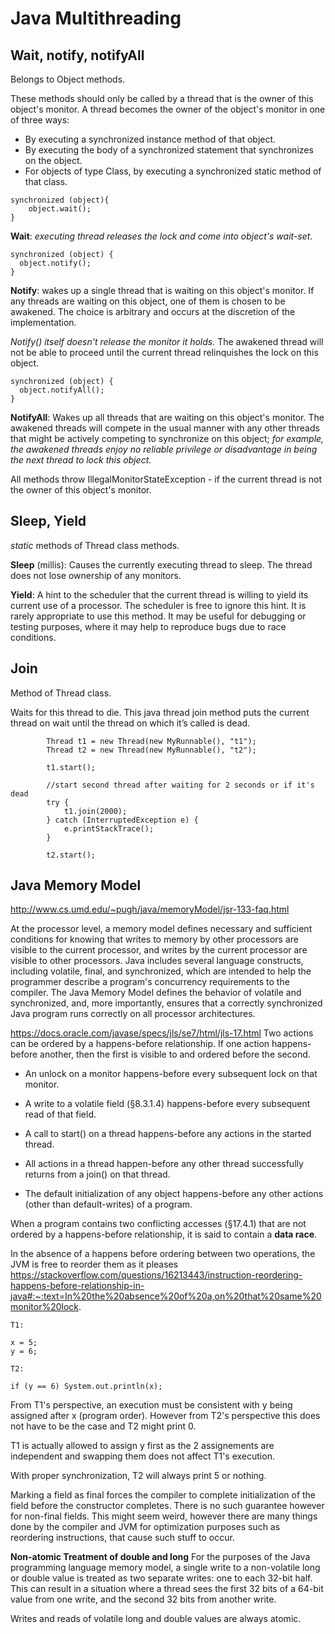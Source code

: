 # Java Multithreading
## Wait, notify, notifyAll

Belongs to Object methods.

These methods should only be called by a thread that is the owner of this object's monitor. A thread becomes the owner of the object's monitor in one of three ways:

* By executing a synchronized instance method of that object.
* By executing the body of a synchronized statement that synchronizes on the object.
* For objects of type Class, by executing a synchronized static method of that class.

```
synchronized (object){
    object.wait();
}
```
**Wait**: _executing thread releases the lock and come into object's wait-set_.

```
synchronized (object) {
  object.notify();
}
```
**Notify**: wakes up a single thread that is waiting on this object's monitor. 
If any threads are waiting on this object, one of them is chosen to be awakened. 
The choice is arbitrary and occurs at the discretion of the implementation. 

_Notify() itself doesn't release the monitor it holds._
The awakened thread will not be able to proceed until the current thread relinquishes the lock on this object. 

```
synchronized (object) {
  object.notifyAll();
}
```

**NotifyAll**: Wakes up all threads that are waiting on this object's monitor. 
The awakened threads will compete in the usual manner with any other threads that might be actively competing to synchronize on this object; _for example, the awakened threads enjoy no reliable privilege or disadvantage in being the next thread to lock this object._

All methods throw IllegalMonitorStateException - if the current thread is not the owner of this object's monitor.

## Sleep, Yield

 _static_ methods of Thread class methods.
 
 **Sleep** (millis): 
 Causes the currently executing thread to sleep. The thread does not lose ownership of any monitors.
 
 **Yield**:
 A hint to the scheduler that the current thread is willing to yield its current use of a processor. The scheduler is free to ignore this hint.
 It is rarely appropriate to use this method. It may be useful for debugging or testing purposes, where it may help to reproduce bugs due to race conditions. 
 
 ## Join
 
Method of Thread class.

Waits for this thread to die.
This java thread join method puts the current thread on wait until the thread on which it’s called is dead.

```
        Thread t1 = new Thread(new MyRunnable(), "t1");
        Thread t2 = new Thread(new MyRunnable(), "t2");
        
        t1.start();
        
        //start second thread after waiting for 2 seconds or if it's dead
        try {
            t1.join(2000);
        } catch (InterruptedException e) {
            e.printStackTrace();
        }
        
        t2.start();
```

## Java Memory Model

http://www.cs.umd.edu/~pugh/java/memoryModel/jsr-133-faq.html

At the processor level, a memory model defines necessary and sufficient conditions for knowing that writes to memory by other processors are visible to the current processor, and writes by the current processor are visible to other processors. 
Java includes several language constructs, including volatile, final, and synchronized, which are intended to help the programmer describe a program's concurrency requirements to the compiler. The Java Memory Model defines the behavior of volatile and synchronized, and, more importantly, ensures that a correctly synchronized Java program runs correctly on all processor architectures.

https://docs.oracle.com/javase/specs/jls/se7/html/jls-17.html
Two actions can be ordered by a happens-before relationship. If one action happens-before another, then the first is visible to and ordered before the second.

* An unlock on a monitor happens-before every subsequent lock on that monitor.

* A write to a volatile field (§8.3.1.4) happens-before every subsequent read of that field.

* A call to start() on a thread happens-before any actions in the started thread.

* All actions in a thread happen-before any other thread successfully returns from a join() on that thread.

* The default initialization of any object happens-before any other actions (other than default-writes) of a program.

When a program contains two conflicting accesses (§17.4.1) that are not ordered by a happens-before relationship, it is said to contain a **data race**.

In the absence of a happens before ordering between two operations, the JVM is free to reorder them as it pleases
https://stackoverflow.com/questions/16213443/instruction-reordering-happens-before-relationship-in-java#:~:text=In%20the%20absence%20of%20a,on%20that%20same%20monitor%20lock.

```
T1:

x = 5;
y = 6;
```
```
T2:

if (y == 6) System.out.println(x);
```
From T1's perspective, an execution must be consistent with y being assigned after x (program order). However from T2's perspective this does not have to be the case and T2 might print 0.

T1 is actually allowed to assign y first as the 2 assignements are independent and swapping them does not affect T1's execution.

With proper synchronization, T2 will always print 5 or nothing.

Marking a field as final forces the compiler to complete initialization of the field before the constructor completes. There is no such guarantee however for non-final fields. This might seem weird, however there are many things done by the compiler and JVM for optimization purposes such as reordering instructions, that cause such stuff to occur.

**Non-atomic Treatment of double and long**
For the purposes of the Java programming language memory model, a single write to a non-volatile long or double value is treated as two separate writes: one to each 32-bit half. This can result in a situation where a thread sees the first 32 bits of a 64-bit value from one write, and the second 32 bits from another write.

Writes and reads of volatile long and double values are always atomic.

 
 
 

